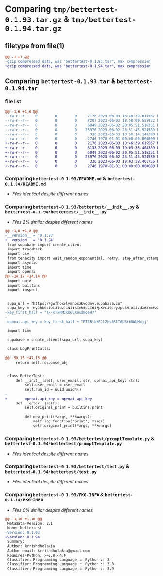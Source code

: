 # Comparing `tmp/bettertest-0.1.93.tar.gz` & `tmp/bettertest-0.1.94.tar.gz`

## filetype from file(1)

```diff
@@ -1 +1 @@
-gzip compressed data, was "bettertest-0.1.93.tar", max compression
+gzip compressed data, was "bettertest-0.1.94.tar", max compression
```

## Comparing `bettertest-0.1.93.tar` & `bettertest-0.1.94.tar`

### file list

```diff
@@ -1,6 +1,6 @@
--rw-r--r--   0        0        0     2176 2023-06-03 18:46:39.615567 bettertest-0.1.93/README.md
--rw-r--r--   0        0        0     8207 2023-06-03 18:58:09.555932 bettertest-0.1.93/bettertest/__init__.py
--rw-r--r--   0        0        0     6049 2023-06-02 20:05:51.516351 bettertest-0.1.93/bettertest/promptTemplate.py
--rw-r--r--   0        0        0    25976 2023-06-02 23:51:45.524589 bettertest-0.1.93/bettertest/test.py
--rw-r--r--   0        0        0      336 2023-06-03 18:58:14.146398 bettertest-0.1.93/pyproject.toml
--rw-r--r--   0        0        0     2746 1970-01-01 00:00:00.000000 bettertest-0.1.93/PKG-INFO
+-rw-r--r--   0        0        0     2176 2023-06-03 18:46:39.615567 bettertest-0.1.94/README.md
+-rw-r--r--   0        0        0     8133 2023-06-03 19:03:35.408389 bettertest-0.1.94/bettertest/__init__.py
+-rw-r--r--   0        0        0     6049 2023-06-02 20:05:51.516351 bettertest-0.1.94/bettertest/promptTemplate.py
+-rw-r--r--   0        0        0    25976 2023-06-02 23:51:45.524589 bettertest-0.1.94/bettertest/test.py
+-rw-r--r--   0        0        0      336 2023-06-03 19:03:38.461756 bettertest-0.1.94/pyproject.toml
+-rw-r--r--   0        0        0     2746 1970-01-01 00:00:00.000000 bettertest-0.1.94/PKG-INFO
```

### Comparing `bettertest-0.1.93/README.md` & `bettertest-0.1.94/README.md`

 * *Files identical despite different names*

### Comparing `bettertest-0.1.93/bettertest/__init__.py` & `bettertest-0.1.94/bettertest/__init__.py`

 * *Files 2% similar despite different names*

```diff
@@ -1,8 +1,8 @@
-__version__ = '0.1.93'
+__version__ = '0.1.94'
 from supabase import create_client
 import traceback
 import csv 
 from tenacity import wait_random_exponential, retry, stop_after_attempt
 import asyncio 
 import time 
 import openai 
@@ -14,17 +14,14 @@
 import uuid
 import builtins
 import inspect
 
 
 supa_url = "https://gwfhoxolvmhoszkvddnv.supabase.co"
 supa_key = "eyJhbGciOiJIUzI1NiIsInR5cCI6IkpXVCJ9.eyJpc3MiOiJzdXBhYmFzZSIsInJlZiI6Imd3ZmhveG9sdm1ob3N6a3ZkZG52Iiwicm9sZSI6ImFub24iLCJpYXQiOjE2ODU3MzU0OTgsImV4cCI6MjAwMTMxMTQ5OH0.gFJSZGvGPx2Prr9bu4TxpkRT1Z7ezDZL-x6zVN1_SE0"
-key_first_half = "sk-KTxNM2KK6CXnudmoeH7"
-
-openai.api_key = key_first_half + "ET3BlbkFJl2hs65lT6USr60WUMxjj"
 
 import time
 
 supabase = create_client(supa_url, supa_key)
 
 class LogPrintCalls:
 
@@ -50,15 +47,15 @@
     return self.response_obj
 
 
 class BetterTest: 
     def __init__(self, user_email: str, openai_api_key: str):
         self.user_email = user_email
         self.run_id = uuid.uuid4()
-    
+        openai.api_key = openai_api_key
     def __enter__(self):
         self.original_print = builtins.print
 
         def new_print(*args, **kwargs):
             self.log_function("print", *args)
             self.original_print(*args, **kwargs)
```

### Comparing `bettertest-0.1.93/bettertest/promptTemplate.py` & `bettertest-0.1.94/bettertest/promptTemplate.py`

 * *Files identical despite different names*

### Comparing `bettertest-0.1.93/bettertest/test.py` & `bettertest-0.1.94/bettertest/test.py`

 * *Files identical despite different names*

### Comparing `bettertest-0.1.93/PKG-INFO` & `bettertest-0.1.94/PKG-INFO`

 * *Files 0% similar despite different names*

```diff
@@ -1,10 +1,10 @@
 Metadata-Version: 2.1
 Name: bettertest
-Version: 0.1.93
+Version: 0.1.94
 Summary: 
 Author: krrishdholakia
 Author-email: krrishdholakia@gmail.com
 Requires-Python: >=3.8,<4.0
 Classifier: Programming Language :: Python :: 3
 Classifier: Programming Language :: Python :: 3.8
 Classifier: Programming Language :: Python :: 3.9
```

